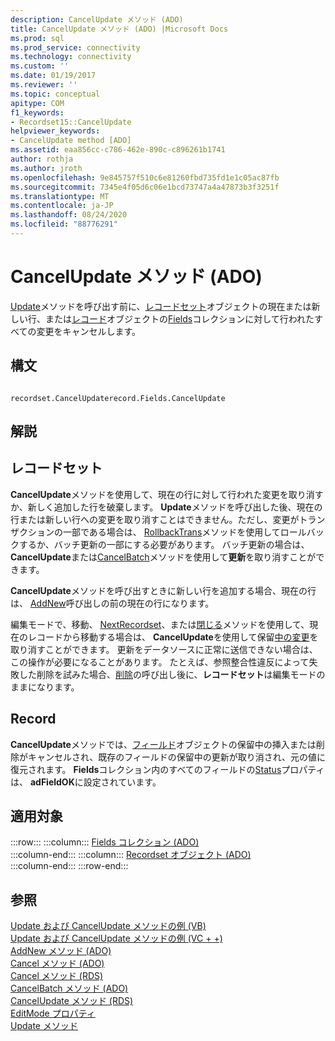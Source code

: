 ```yaml
---
description: CancelUpdate メソッド (ADO)
title: CancelUpdate メソッド (ADO) |Microsoft Docs
ms.prod: sql
ms.prod_service: connectivity
ms.technology: connectivity
ms.custom: ''
ms.date: 01/19/2017
ms.reviewer: ''
ms.topic: conceptual
apitype: COM
f1_keywords:
- Recordset15::CancelUpdate
helpviewer_keywords:
- CancelUpdate method [ADO]
ms.assetid: eaa856cc-c786-462e-890c-c896261b1741
author: rothja
ms.author: jroth
ms.openlocfilehash: 9e845757f510c6e81260fbd735fd1e1c05ac87fb
ms.sourcegitcommit: 7345e4f05d6c06e1bcd73747a4a47873b3f3251f
ms.translationtype: MT
ms.contentlocale: ja-JP
ms.lasthandoff: 08/24/2020
ms.locfileid: "88776291"
---
```

# <a name="cancelupdate-method-ado"></a>CancelUpdate メソッド (ADO)
[Update](./update-method.md)メソッドを呼び出す前に、[レコードセット](./recordset-object-ado.md)オブジェクトの現在または新しい行、または[レコード](./record-object-ado.md)オブジェクトの[Fields](./fields-collection-ado.md)コレクションに対して行われたすべての変更をキャンセルします。  
  
## <a name="syntax"></a>構文  
  
```  
  
recordset.CancelUpdaterecord.Fields.CancelUpdate  
```  
  
## <a name="remarks"></a>解説  
  
## <a name="recordset"></a>レコードセット  
 **CancelUpdate**メソッドを使用して、現在の行に対して行われた変更を取り消すか、新しく追加した行を破棄します。 **Update**メソッドを呼び出した後、現在の行または新しい行への変更を取り消すことはできません。ただし、変更がトランザクションの一部である場合は、 [RollbackTrans](./begintrans-committrans-and-rollbacktrans-methods-ado.md)メソッドを使用してロールバックするか、バッチ更新の一部にする必要があります。 バッチ更新の場合は、 **CancelUpdate**または[CancelBatch](./cancelbatch-method-ado.md)メソッドを使用して**更新**を取り消すことができます。  
  
 **CancelUpdate**メソッドを呼び出すときに新しい行を追加する場合、現在の行は、 [AddNew](./addnew-method-ado.md)呼び出しの前の現在の行になります。  
  
 編集モードで、移動、 [NextRecordset](./nextrecordset-method-ado.md)、または[閉じる](./close-method-ado.md)メソッドを使用して、現在のレコードから移動する場合は、 **CancelUpdate**を使用して保留[中の変更](./move-method-ado.md)を取り消すことができます。 更新をデータソースに正常に送信できない場合は、この操作が必要になることがあります。 たとえば、参照整合性違反によって失敗した削除を試みた場合、[削除](./delete-method-ado-recordset.md)の呼び出し後に、**レコードセット**は編集モードのままになります。  
  
## <a name="record"></a>Record  
 **CancelUpdate**メソッドでは、[フィールド](./field-object.md)オブジェクトの保留中の挿入または削除がキャンセルされ、既存のフィールドの保留中の更新が取り消され、元の値に復元されます。 **Fields**コレクション内のすべてのフィールドの[Status](./status-property-ado-recordset.md)プロパティは、 **adFieldOK**に設定されています。  
  
## <a name="applies-to"></a>適用対象  

:::row:::
    :::column:::
        [Fields コレクション (ADO)](./fields-collection-ado.md)  
    :::column-end:::
    :::column:::
        [Recordset オブジェクト (ADO)](./recordset-object-ado.md)  
    :::column-end:::
:::row-end:::

## <a name="see-also"></a>参照  
 [Update および CancelUpdate メソッドの例 (VB)](./update-and-cancelupdate-methods-example-vb.md)   
 [Update および CancelUpdate メソッドの例 (VC + +)](./update-and-cancelupdate-methods-example-vc.md)   
 [AddNew メソッド (ADO)](./addnew-method-ado.md)   
 [Cancel メソッド (ADO)](./cancel-method-ado.md)   
 [Cancel メソッド (RDS)](../rds-api/cancel-method-rds.md)   
 [CancelBatch メソッド (ADO)](./cancelbatch-method-ado.md)   
 [CancelUpdate メソッド (RDS)](../rds-api/cancelupdate-method-rds.md)   
 [EditMode プロパティ](./editmode-property.md)   
 [Update メソッド](./update-method.md)
